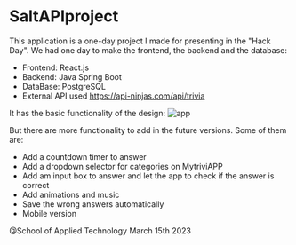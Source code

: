 # SaltAPIproject
This application is a one-day project I made for presenting in the "Hack Day".
We had one day to make the frontend, the backend and the database:
   - Frontend: React.js
   - Backend: Java Spring Boot
   - DataBase: PostgreSQL
   - External API used https://api-ninjas.com/api/trivia
   
It has the basic functionality of the design:
![app](https://user-images.githubusercontent.com/118907308/225281947-b3d32a6e-9303-4f74-8ac8-aa6bcd982463.png)

But there are more functionality to add in the future versions. Some of them are:
  - Add a countdown timer to answer
  - Add a dropdown selector for categories on MytriviAPP
  - Add am input box to answer and let the app to check if the answer is correct
  - Add animations and music
  - Save the wrong answers automatically
  - Mobile version
  
  @School of Applied Technology March 15th 2023
